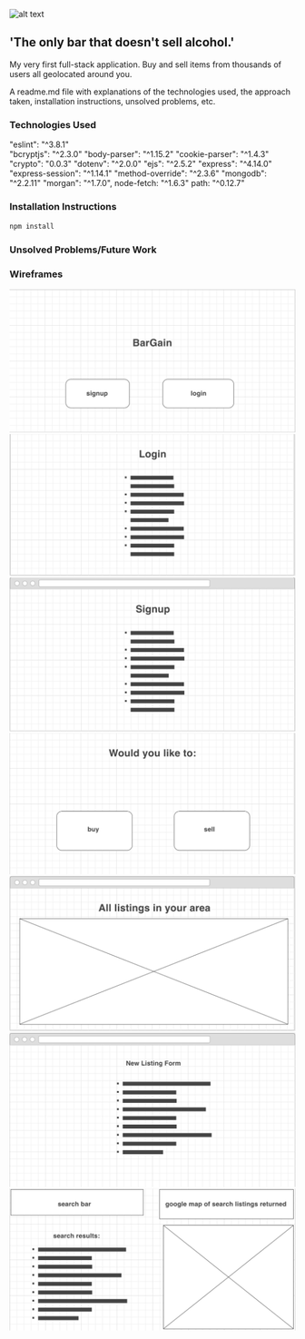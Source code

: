 ![alt text](wireframes/bargain.png)
## 'The only bar that doesn't sell alcohol.'
My very first full-stack application. Buy and sell items from thousands of users all geolocated around you. 

A readme.md file with explanations of the technologies used, the approach taken, installation instructions, unsolved problems, etc.

### Technologies Used
"eslint": "^3.8.1"<br>
"bcryptjs": "^2.3.0"
"body-parser": "^1.15.2"
"cookie-parser": "^1.4.3"
"crypto": "0.0.3"
"dotenv": "^2.0.0"
"ejs": "^2.5.2"
"express": "^4.14.0"
"express-session": "^1.14.1"
"method-override": "^2.3.6"
"mongodb": "^2.2.11"
"morgan": "^1.7.0",
node-fetch: "^1.6.3"
path: "^0.12.7"

### Installation Instructions
```bash
npm install
```

### Unsolved Problems/Future Work

### Wireframes
![alt text](wireframes/1.png)
![alt text](wireframes/2.png)
![alt text](wireframes/3.png)
![alt text](wireframes/4.png)
![alt text](wireframes/5.png)
![alt text](wireframes/6.png)
![alt text](wireframes/7.png)
